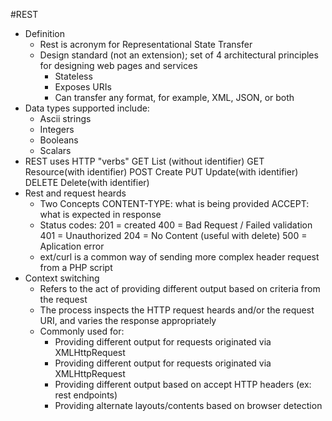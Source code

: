 #REST

* Definition
	* Rest is acronym for Representational State Transfer
	* Design standard (not an extension); set of 4 architectural principles for designing web pages and services
		* Stateless
		* Exposes URIs
		* Can transfer any format, for example, XML, JSON, or both
* Data types supported include:
	* Ascii strings
	* Integers
	* Booleans
	* Scalars
* REST uses HTTP "verbs"
	GET List (without identifier)
	GET Resource(with identifier)
	POST Create
	PUT  Update(with identifier)
	DELETE Delete(with identifier)
* Rest and request heards
	* Two Concepts
		CONTENT-TYPE: what is being provided
		ACCEPT: what is expected in response
	* Status codes:
		201 = created
		400 = Bad Request / Failed validation
		401 = Unauthorized
		204 = No Content (useful with delete)
		500 = Aplication error
	* ext/curl is a common way of sending more complex header request from a PHP script
* Context switching
	* Refers to the act of providing different output based on criteria from the request
	* The process inspects the HTTP request heards and/or the request URI, and varies the response appropriately
	* Commonly used for:
		* Providing different output for requests originated via XMLHttpRequest
		* Providing different output for requests originated via XMLHttpRequest
		* Providing different output based on accept HTTP headers (ex: rest endpoints)
		* Providing alternate layouts/contents based on browser detection
